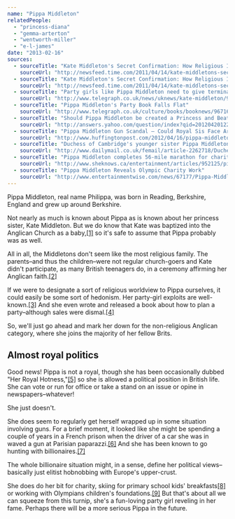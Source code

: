 ```yaml
---
name: "Pippa Middleton"
relatedPeople:
  - "princess-diana"
  - "gemma-arterton"
  - "wentworth-miller"
  - "e-l-james"
date: "2013-02-16"
sources:
  - sourceTitle: "Kate Middleton's Secret Confirmation: How Religious Is The Future Princess"
    sourceUrl: "http://newsfeed.time.com/2011/04/14/kate-middletons-secret-confirmation-how-religious-is-the-future-princess/"
  - sourceTitle: "Kate Middleton's Secret Confirmation: How Religious Is The Future Princess"
    sourceUrl: "http://newsfeed.time.com/2011/04/14/kate-middletons-secret-confirmation-how-religious-is-the-future-princess/"
  - sourceTitle: "Party girls like Pippa Middleton need to give terminal bores a miss"
    sourceUrl: "http://www.telegraph.co.uk/news/uknews/kate-middleton/9209074/Party-girls-like-Pippa-Middleton-need-to-give-terminal-bores-a-miss.html"
  - sourceTitle: "Pippa Middleton's Party Book Falls Flat"
    sourceUrl: "http://www.telegraph.co.uk/culture/books/booknews/9671662/Pippa-Middletons-party-book-falls-flat.html"
  - sourceTitle: "Should Pippa Middleton be created a Princess and Beatrice and Eugenie be demoted?"
    sourceUrl: "http://answers.yahoo.com/question/index?qid=20120420122129AA75tIq"
  - sourceTitle: "Pippa Middleton Gun Scandal – Could Royal Sis Face Arrest?"
    sourceUrl: "http://www.huffingtonpost.com/2012/04/16/pippa-middleton-gun_n_1428428.html#slide=546360"
  - sourceTitle: "Duchess of Cambridge's younger sister Pippa Middleton, a boar hunt and 2 Belgian bachelors"
    sourceUrl: "http://www.dailymail.co.uk/femail/article-2262718/Duchess-Cambridges-younger-sister-Pippa-Middleton-boar-hunt-2-eligible-Belgians.html"
  - sourceTitle: "Pippa Middleton completes 56-mile marathon for charity."
    sourceUrl: "http://www.sheknows.ca/entertainment/articles/952125/pippa-middleton-completes-56-mile-marathon-for-charity"
  - sourceTitle: "Pippa Middleton Reveals Olympic Charity Work"
    sourceUrl: "http://www.entertainmentwise.com/news/67177/Pippa-Middleton-Reveals-Olympic-Charity-Work"
---
```


Pippa Middleton, real name Philippa, was born in Reading, Berkshire, England and grew up around Berkshire.

Not nearly as much is known about Pippa as is known about her princess sister, Kate Middleton. But we do know that Kate was baptized into the Anglican Church as a baby,<a class="source-citation" href="http://newsfeed.time.com/2011/04/14/kate-middletons-secret-confirmation-how-religious-is-the-future-princess/" title="Kate Middleton&apos;s Secret Confirmation: How Religious Is The Future Princess">[1]</a> so it's safe to assume that Pippa probably was as well.

All in all, the Middletons don't seem like the most religious family. The parents–and thus the children–were not regular church-goers and Kate didn't participate, as many British teenagers do, in a ceremony affirming her Anglican faith.<a class="source-citation" href="http://newsfeed.time.com/2011/04/14/kate-middletons-secret-confirmation-how-religious-is-the-future-princess/" title="Kate Middleton&apos;s Secret Confirmation: How Religious Is The Future Princess">[2]</a>

If we were to designate a sort of religious worldview to Pippa ourselves, it could easily be some sort of hedonism. Her party-girl exploits are well-known.<a class="source-citation" href="http://www.telegraph.co.uk/news/uknews/kate-middleton/9209074/Party-girls-like-Pippa-Middleton-need-to-give-terminal-bores-a-miss.html" title="Party girls like Pippa Middleton need to give terminal bores a miss">[3]</a> And she even wrote and released a book about how to plan a party–although sales were dismal.<a class="source-citation" href="http://www.telegraph.co.uk/culture/books/booknews/9671662/Pippa-Middletons-party-book-falls-flat.html" title="Pippa Middleton&apos;s Party Book Falls Flat">[4]</a>

So, we'll just go ahead and mark her down for the non-religious Anglican category, where she joins the majority of her fellow Brits.


## Almost royal politics

Good news! Pippa is not a royal, though she has been occasionally dubbed "Her Royal Hotness,"<a class="source-citation" href="http://answers.yahoo.com/question/index?qid=20120420122129AA75tIq" title="Should Pippa Middleton be created a Princess and Beatrice and Eugenie be demoted?">[5]</a> so she is allowed a political position in British life. She can vote or run for office or take a stand on an issue or opine in newspapers–whatever!

She just doesn't.

She does seem to regularly get herself wrapped up in some situation involving guns. For a brief moment, it looked like she might be spending a couple of years in a French prison when the driver of a car she was in waved a gun at Parisian paparazzi.<a class="source-citation" href="http://www.huffingtonpost.com/2012/04/16/pippa-middleton-gun_n_1428428.html#slide=546360" title="Pippa Middleton Gun Scandal – Could Royal Sis Face Arrest?">[6]</a> And she has been known to go hunting with billionaires.<a class="source-citation" href="http://www.dailymail.co.uk/femail/article-2262718/Duchess-Cambridges-younger-sister-Pippa-Middleton-boar-hunt-2-eligible-Belgians.html" title="Duchess of Cambridge&apos;s younger sister Pippa Middleton, a boar hunt and 2 Belgian bachelors">[7]</a>

The whole billionaire situation might, in a sense, define her political views–basically just elitist hobnobbing with Europe's upper-crust.

She does do her bit for charity, skiing for primary school kids' breakfasts<a class="source-citation" href="http://www.sheknows.ca/entertainment/articles/952125/pippa-middleton-completes-56-mile-marathon-for-charity" title="Pippa Middleton completes 56-mile marathon for charity.">[8]</a> or working with Olympians children's foundations.<a class="source-citation" href="http://www.entertainmentwise.com/news/67177/Pippa-Middleton-Reveals-Olympic-Charity-Work" title="Pippa Middleton Reveals Olympic Charity Work">[9]</a> But that's about all we can squeeze from this turnip, she's a fun-loving party girl reveling in her fame. Perhaps there will be a more serious Pippa in the future.
